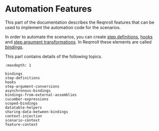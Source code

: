# Automation Features

This part of the documentation describes the Reqnroll features that can be used to implement the automation code for the scenarios.

In order to automate the scenarios, you can create [step definitions](step-definitions), [hooks](hooks) and [step argument transformations](step-argument-conversions). In Reqnroll these elements are called [*bindings*](bindings).

This part contains details of the following topics.

```{toctree}
:maxdepth: 1

bindings
step-definitions
hooks
step-argument-conversions
asynchronous-bindings
bindings-from-external-assemblies
cucumber-expressions
scoped-bindings
datatable-helpers
sharing-data-between-bindings
context-injection
scenario-context
feature-context
```

